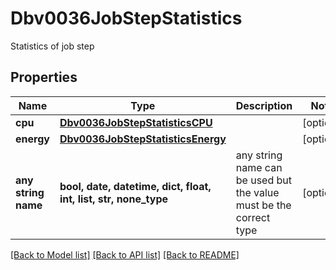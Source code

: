 # Dbv0036JobStepStatistics

Statistics of job step

## Properties
Name | Type | Description | Notes
------------ | ------------- | ------------- | -------------
**cpu** | [**Dbv0036JobStepStatisticsCPU**](Dbv0036JobStepStatisticsCPU.md) |  | [optional] 
**energy** | [**Dbv0036JobStepStatisticsEnergy**](Dbv0036JobStepStatisticsEnergy.md) |  | [optional] 
**any string name** | **bool, date, datetime, dict, float, int, list, str, none_type** | any string name can be used but the value must be the correct type | [optional]

[[Back to Model list]](../README.md#documentation-for-models) [[Back to API list]](../README.md#documentation-for-api-endpoints) [[Back to README]](../README.md)


